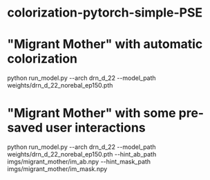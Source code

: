 # colorization-pytorch-simple-PSE

# "Migrant Mother" with automatic colorization
python run_model.py --arch drn_d_22 --model_path weights/drn_d_22_norebal_ep150.pth

# "Migrant Mother" with some pre-saved user interactions
python run_model.py --arch drn_d_22 --model_path weights/drn_d_22_norebal_ep150.pth --hint_ab_path imgs/migrant_mother/im_ab.npy --hint_mask_path imgs/migrant_mother/im_mask.npy
